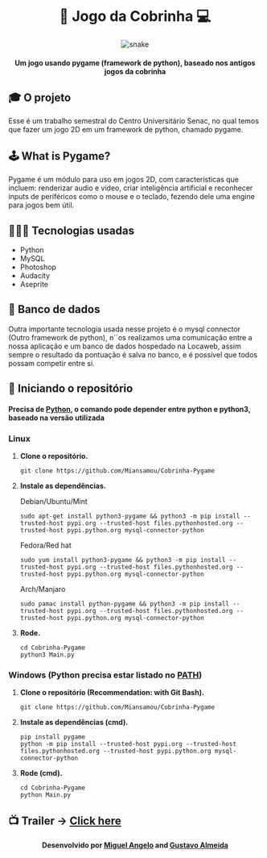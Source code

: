 <div align="center">

  <h1>🐍 Jogo da Cobrinha 💻</h1>
  
  ![snake](https://i.pinimg.com/originals/5b/6d/32/5b6d328e9b60ec558b4b3b0ae29f60b6.jpg)
  
  <h4>Um jogo usando pygame (framework de python), baseado nos antigos jogos da cobrinha</h4>
  
</div>

## 🎓 O projeto
Esse é um trabalho semestral do Centro Universitário Senac, no qual temos que fazer um jogo 2D em um framework de python, chamado pygame.

## 🕹️ What is Pygame?
Pygame é um módulo para uso em jogos 2D, com caracteristicas que incluem: renderizar audio e video, criar inteligência artificial e reconhecer inputs de periféricos como o mouse e o teclado, fezendo dele uma engine para jogos bem útil.

## 👨🏽‍💻 Tecnologias usadas

* Python
* MySQL
* Photoshop
* Audacity
* Aseprite

## 📂 Banco de dados
Outra importante tecnologia usada nesse projeto é o mysql connector (Outro framework de python), n´´os realizamos uma comunicação entre a nossa aplicação e um banco de dados hospedado na Locaweb, assim sempre o resultado da pontuação é salva no banco, e é possível que todos possam competir entre si.

## 👾 Iniciando o repositório 

#### Precisa de [Python](https://www.python.org), o comando pode depender entre python e python3, baseado na versão utilizada

### Linux

1.  **Clone o repositório.**

    ```shell
    git clone https://github.com/Miansamou/Cobrinha-Pygame
    ```
    
2.  **Instale as dependências.**

    Debian/Ubuntu/Mint

    ```shell
    sudo apt-get install python3-pygame && python3 -m pip install --trusted-host pypi.org --trusted-host files.pythonhosted.org --trusted-host pypi.python.org mysql-connector-python
    ```
    
    Fedora/Red hat

    ```shell
    sudo yum install python3-pygame && python3 -m pip install --trusted-host pypi.org --trusted-host files.pythonhosted.org --trusted-host pypi.python.org mysql-connector-python
    ```
    
    Arch/Manjaro

    ```shell
    sudo pamac install python-pygame && python3 -m pip install --trusted-host pypi.org --trusted-host files.pythonhosted.org --trusted-host pypi.python.org mysql-connector-python
    ```
    
3.  **Rode.**

    ```shell
    cd Cobrinha-Pygame
    python3 Main.py
    ```
      
### Windows (Python precisa estar listado no [PATH](https://www.computerhope.com/issues/ch000549.htm))

1.  **Clone o repositório (Recommendation: with Git Bash).**

    ```shell
    git clone https://github.com/Miansamou/Cobrinha-Pygame
    ```
    
2.  **Instale as dependências (cmd).**

    ```shell
    pip install pygame
    python -m pip install --trusted-host pypi.org --trusted-host files.pythonhosted.org --trusted-host pypi.python.org mysql-connector-python
    ```
    
3.  **Rode (cmd).**

    ```shell
    cd Cobrinha-Pygame
    python Main.py
    ```

## 📺 Trailer -> [Click here](https://vimeo.com/427165145)

<h4 align="center">
    Desenvolvido por <a href="https://www.linkedin.com/in/miguel-angelo-152241160/">Miguel Angelo</a> and <a href="https://www.linkedin.com/in/gustavo-c-43122210a/">Gustavo Almeida</a>
</h4>
